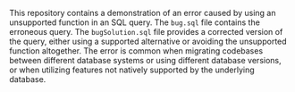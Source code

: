 This repository contains a demonstration of an error caused by using an unsupported function in an SQL query. The `bug.sql` file contains the erroneous query. The `bugSolution.sql` file provides a corrected version of the query, either using a supported alternative or avoiding the unsupported function altogether.  The error is common when migrating codebases between different database systems or using different database versions, or when utilizing features not natively supported by the underlying database.